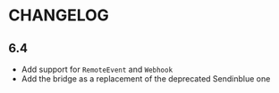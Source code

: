 CHANGELOG
=========

6.4
---

* Add support for `RemoteEvent` and `Webhook`
* Add the bridge as a replacement of the deprecated Sendinblue one

